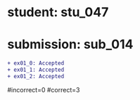 # student: stu_047
# submission: sub_014

```diff
+ ex01_0: Accepted
+ ex01_1: Accepted
+ ex01_2: Accepted
```
#incorrect=0
#correct=3
